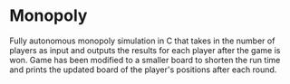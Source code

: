 # Monopoly
Fully autonomous monopoly simulation in C that takes in the number of players as input and outputs the results for each player after the game is won. Game has been modified to a smaller board to shorten the run time and prints the updated board of the player's positions after each round. 
